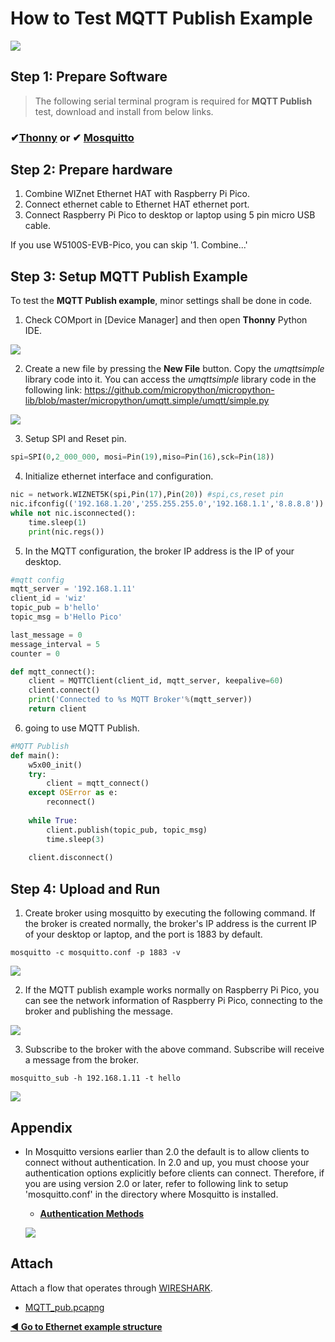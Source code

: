 # How to Test MQTT Publish Example

![][link-mqtt]

## Step 1: Prepare Software

> The following serial terminal program is required for **MQTT Publish** test, download and install from below links.

### &#10004;[**Thonny**][link-thonny]  or  &#10004; [**Mosquitto**][link-mosquitto]



## Step 2: Prepare hardware

1. Combine WIZnet Ethernet HAT with Raspberry Pi Pico.
2. Connect ethernet cable to Ethernet HAT ethernet port.
3. Connect Raspberry Pi Pico to desktop or laptop using 5 pin micro USB cable.



If you use W5100S-EVB-Pico, you can skip '1. Combine...'



## Step 3: Setup MQTT Publish Example

To test the **MQTT Publish example**, minor settings shall be done in code.

1. Check COMport in [Device Manager] and then open **Thonny** Python IDE.

![][link-thonny_mqtt]

2. Create a new file by pressing the **New File** button. Copy the *umqttsimple* library code into it. You can access the *umqttsimple* library code in the following link: https://github.com/micropython/micropython-lib/blob/master/micropython/umqtt.simple/umqtt/simple.py

![][link-mqtt_lib]

3. Setup SPI and Reset pin.

```python
spi=SPI(0,2_000_000, mosi=Pin(19),miso=Pin(16),sck=Pin(18))
```

4. Initialize ethernet interface and configuration.

```python
nic = network.WIZNET5K(spi,Pin(17),Pin(20)) #spi,cs,reset pin
nic.ifconfig(('192.168.1.20','255.255.255.0','192.168.1.1','8.8.8.8'))
while not nic.isconnected():
    time.sleep(1)
    print(nic.regs())
```

5. In the MQTT configuration, the broker IP address is the IP of your desktop.

```python
#mqtt config
mqtt_server = '192.168.1.11'
client_id = 'wiz'
topic_pub = b'hello'
topic_msg = b'Hello Pico'

last_message = 0
message_interval = 5
counter = 0

def mqtt_connect():
    client = MQTTClient(client_id, mqtt_server, keepalive=60)
    client.connect()
    print('Connected to %s MQTT Broker'%(mqtt_server))
    return client
```

6. going to use MQTT Publish.

```python
#MQTT Publish
def main():
    w5x00_init()
    try:
        client = mqtt_connect()
    except OSError as e:
        reconnect()
    
    while True:
        client.publish(topic_pub, topic_msg)
        time.sleep(3)
        
    client.disconnect()
```



## Step 4: Upload and Run

1. Create broker using mosquitto by executing the following command. If the broker is created normally, the broker's IP address is the current IP of your desktop or laptop, and the port is 1883 by default.

```
mosquitto -c mosquitto.conf -p 1883 -v
```

![][link-mqtt_1]

2. If the MQTT publish example works normally on Raspberry Pi Pico, you can see the network information of Raspberry Pi Pico, connecting to the broker and publishing the message.

![][link-mqtt_2]

3. Subscribe to the broker with the above command. Subscribe will receive a message from the broker.

```
mosquitto_sub -h 192.168.1.11 -t hello
```

![][link-mqtt_3]



## Appendix

- In Mosquitto versions earlier than 2.0 the default is to allow clients to connect without authentication. In 2.0 and up, you must choose your authentication options explicitly before clients can connect. Therefore, if you are using version 2.0 or later, refer to following link to setup 'mosquitto.conf' in the directory where Mosquitto is installed.

    - [**Authentication Methods**][link-authentication_methods]
    
    ![][link-mqtt_conf]



## Attach

Attach a flow that operates through [WIRESHARK][link-wireshark].

- [MQTT_pub.pcapng](https://github.com/Wiznet/RP2040-HAT-MicroPython/blob/main/example/MQTT/Publish/MQTT_pub.pcapng)




 [**◀ Go to Ethernet example structure**](#ethernet_example_structure)



<!--
Link
-->

[link-thonny]: https://thonny.org/
[link-mosquitto]: https://mosquitto.org/download/
[link-wireshark]: https://www.wireshark.org/#download
[link-mqtt-lib]: https://github.com/Wiznet/RP2040-HAT-MicroPython/blob/main/libraries/umqttsimple.py



[link-mqtt]:https://github.com/Wiznet/RP2040-HAT-MicroPython/blob/main/static/images/MQTT/MQTT.png
[link-thonny_mqtt]:https://github.com/Wiznet/RP2040-HAT-MicroPython/blob/main/static/images/MQTT/Thonny_conf_1.png
[link-mqtt_lib]: https://github.com/Wiznet/RP2040-HAT-MicroPython/blob/main/static/images/MQTT/MQTT_lib.png
[link-mqtt_1]: https://github.com/Wiznet/RP2040-HAT-MicroPython/blob/main/static/images/MQTT/MQTT_pub2.png
[link-mqtt_2]: https://github.com/Wiznet/RP2040-HAT-MicroPython/blob/main/static/images/MQTT/MQTT_pub3.png
[link-mqtt_3]:  https://github.com/Wiznet/RP2040-HAT-MicroPython/blob/main/static/images/MQTT/MQTT_pub4.png
[link-mqtt_conf]: https://github.com/Wiznet/RP2040-HAT-CircuitPython/blob/master/static/images/MQTT/MQTT_conf.png



[link-authentication_methods]: https://mosquitto.org/documentation/authentication-methods/

